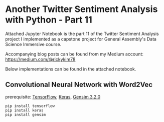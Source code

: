 # Another Twitter Sentiment Analysis with Python - Part 11

Attached Jupyter Notebook is the part 11 of the Twitter Sentiment Analysis project I implemented as a capstone project for General Assembly's Data Science Immersive course.

Accompanying blog posts can be found from my Medium account:
https://medium.com/@rickykim78

Below implementations can be found in the attached notebook.

## Convolutional Neural Network with Word2Vec<br>
prerequisite: [TensorFlow](https://github.com/tensorflow/tensorflow), [Keras](https://github.com/keras-team/keras), [Gensim 3.2.0](https://github.com/RaRe-Technologies/gensim)
```
pip install tensorflow
pip install keras
pip install gensim
```
